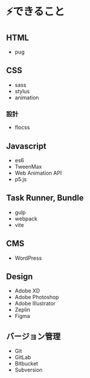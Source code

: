 # ⚡️できること

## HTML

* pug

## CSS

* sass
* stylus
* animation

### 設計

* flocss

## Javascript

* es6
* TweenMax
* Web Animation API
* p5.js

## Task Runner, Bundle

* gulp
* webpack
* vite

## CMS

* WordPress

## Design

* Adobe XD
* Adobe Photoshop
* Adobe Illustrator
* Zeplin
* Figma

## バージョン管理

* Git
* GitLab
* Bitbucket
* Subversion
